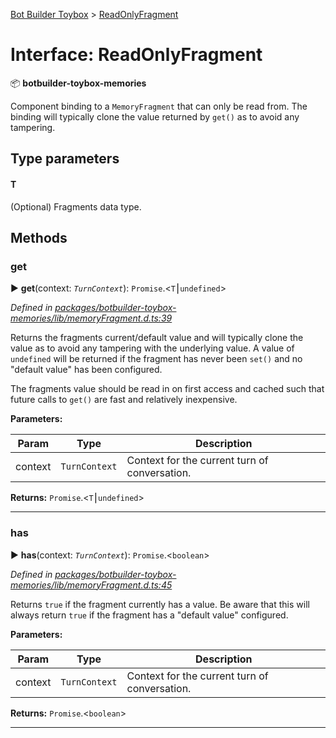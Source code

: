 [Bot Builder Toybox](../README.md) > [ReadOnlyFragment](../interfaces/botbuilder_toybox.readonlyfragment.md)



# Interface: ReadOnlyFragment


:package: **botbuilder-toybox-memories**

Component binding to a `MemoryFragment` that can only be read from. The binding will typically clone the value returned by `get()` as to avoid any tampering.

## Type parameters
#### T 

(Optional) Fragments data type.


## Methods
<a id="get"></a>

###  get

► **get**(context: *`TurnContext`*): `Promise`.<`T`⎮`undefined`>



*Defined in [packages/botbuilder-toybox-memories/lib/memoryFragment.d.ts:39](https://github.com/Stevenic/botbuilder-toybox/blob/2944006/packages/botbuilder-toybox-memories/lib/memoryFragment.d.ts#L39)*



Returns the fragments current/default value and will typically clone the value as to avoid any tampering with the underlying value. A value of `undefined` will be returned if the fragment has never been `set()` and no "default value" has been configured.

The fragments value should be read in on first access and cached such that future calls to `get()` are fast and relatively inexpensive.


**Parameters:**

| Param | Type | Description |
| ------ | ------ | ------ |
| context | `TurnContext`   |  Context for the current turn of conversation. |





**Returns:** `Promise`.<`T`⎮`undefined`>





___

<a id="has"></a>

###  has

► **has**(context: *`TurnContext`*): `Promise`.<`boolean`>



*Defined in [packages/botbuilder-toybox-memories/lib/memoryFragment.d.ts:45](https://github.com/Stevenic/botbuilder-toybox/blob/2944006/packages/botbuilder-toybox-memories/lib/memoryFragment.d.ts#L45)*



Returns `true` if the fragment currently has a value. Be aware that this will always return `true` if the fragment has a "default value" configured.


**Parameters:**

| Param | Type | Description |
| ------ | ------ | ------ |
| context | `TurnContext`   |  Context for the current turn of conversation. |





**Returns:** `Promise`.<`boolean`>





___


